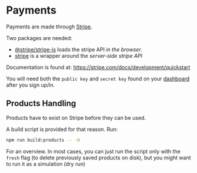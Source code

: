 # Payments

Payments are made through [Stripe](https://stripe.com/).

Two packages are needed:

- [@stripe/stripe-js](https://www.npmjs.com/package/@stripe/stripe-js) loads the stripe API _in the browser_.
- [stripe](https://www.npmjs.com/package/stripe) is a wrapper around the _server-side stripe API_

Documentation is found at: https://stripe.com/docs/development/quickstart

You will need both the `public key` and `secret key` found on your [dashboard](https://dashboard.stripe.com/test/dashboard) after you sign up/in.


## Products Handling

Products have to exist on Stripe before they can be used.

A build script is provided for that reason. Run:

```sh
npm run build:products -- -h
```

For an overview. In most cases, you can just run the script only with the `fresh` flag (to delete previously saved products on disk), but you might want to run it as a simulation (dry run)